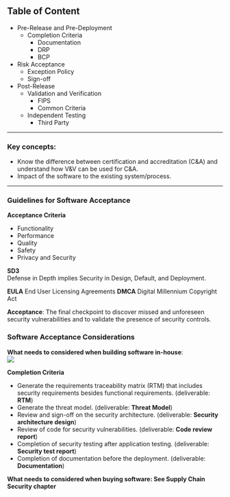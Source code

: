 ## Table of Content

- Pre-Release and Pre-Deployment
	- Completion Criteria
		- Documentation
		- DRP
		- BCP
- Risk Acceptance
	- Exception Policy
	- Sign-off
- Post-Release
	- Validation and Verification
		- FIPS
		- Common Criteria
	- Independent Testing
		- Third Party

---

### Key concepts:
-   Know the difference between certification and accreditation (C&A) and understand how V&V can be used for C&A.
- Impact of the software to the existing system/process.

---
### Guidelines for Software Acceptance

**Acceptance Criteria**  
- Functionality
- Performance
- Quality
- Safety
- Privacy and Security

**SD3**  
Defense in Depth implies Security in Design, Default, and Deployment.

**EULA** End User Licensing Agreements
**DMCA** Digital Millennium Copyright Act

**Acceptance**: The final checkpoint to discover missed and unforeseen security vulnerabilities and to validate the presence of security controls.

### Software Acceptance Considerations
**What needs to considered when building software in-house**:  
![](https://lh3.googleusercontent.com/aty-udi1Qnisxl0mj8jQsrCYli0prEc6PPl_Jq6-MAF8cdIBu8P6oJpK8LQhwPlsEEVEMMU61f5bxA)

**Completion Criteria**  
- Generate the requirements traceability matrix (RTM) that includes security requirements besides functional requirements. (deliverable: **RTM**)
- Generate the threat model. (deliverable: **Threat Model**)
- Review and sign-off on the security architecture. (deliverable: **Security architecture design**)
- Review of code for security vulnerabilities. (deliverable: **Code review report**)
- Completion of security testing after application testing. (deliverable: **Security test report**)
- Completion of documentation before the deployment. (deliverable: **Documentation**)


**What needs to considered when buying software: See Supply Chain Security chapter**  


<!--stackedit_data:
eyJoaXN0b3J5IjpbNTY2OTQwMDEyLDEyNjAxNTg1MTIsMTM4OT
M1OTEzMyw2NzkzNjAyOTcsMTQ3NjMwNTc3NywtNzQ3MDUzNjM0
LC03MzI0NzI2MTgsLTE3NjIxNjAxOTksMjA3MzQyOTM0Myw2Nz
U4MTI5NSwxNDA4OTQ4MjE4XX0=
-->